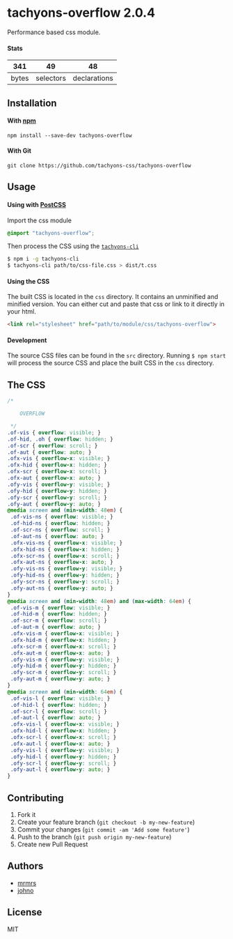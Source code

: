 # tachyons-overflow 2.0.4

Performance based css module.

#### Stats

341 | 49 | 48
---|---|---
bytes | selectors | declarations

## Installation

#### With [npm](https://npmjs.com)

```
npm install --save-dev tachyons-overflow
```

#### With Git

```
git clone https://github.com/tachyons-css/tachyons-overflow
```

## Usage

#### Using with [PostCSS](https://github.com/postcss/postcss)

Import the css module

```css
@import "tachyons-overflow";
```

Then process the CSS using the [`tachyons-cli`](https://github.com/tachyons-css/tachyons-cli)

```sh
$ npm i -g tachyons-cli
$ tachyons-cli path/to/css-file.css > dist/t.css
```

#### Using the CSS

The built CSS is located in the `css` directory. It contains an unminified and minified version.
You can either cut and paste that css or link to it directly in your html.

```html
<link rel="stylesheet" href="path/to/module/css/tachyons-overflow">
```

#### Development

The source CSS files can be found in the `src` directory.
Running `$ npm start` will process the source CSS and place the built CSS in the `css` directory.

## The CSS

```css
/*

    OVERFLOW

 */
.of-vis { overflow: visible; }
.of-hid, .oh { overflow: hidden; }
.of-scr { overflow: scroll; }
.of-aut { overflow: auto; }
.ofx-vis { overflow-x: visible; }
.ofx-hid { overflow-x: hidden; }
.ofx-scr { overflow-x: scroll; }
.ofx-aut { overflow-x: auto; }
.ofy-vis { overflow-y: visible; }
.ofy-hid { overflow-y: hidden; }
.ofy-scr { overflow-y: scroll; }
.ofy-aut { overflow-y: auto; }
@media screen and (min-width: 48em) {
 .of-vis-ns { overflow: visible; }
 .of-hid-ns { overflow: hidden; }
 .of-scr-ns { overflow: scroll; }
 .of-aut-ns { overflow: auto; }
 .ofx-vis-ns { overflow-x: visible; }
 .ofx-hid-ns { overflow-x: hidden; }
 .ofx-scr-ns { overflow-x: scroll; }
 .ofx-aut-ns { overflow-x: auto; }
 .ofy-vis-ns { overflow-y: visible; }
 .ofy-hid-ns { overflow-y: hidden; }
 .ofy-scr-ns { overflow-y: scroll; }
 .ofy-aut-ns { overflow-y: auto; }
}
@media screen and (min-width: 48em) and (max-width: 64em) {
 .of-vis-m { overflow: visible; }
 .of-hid-m { overflow: hidden; }
 .of-scr-m { overflow: scroll; }
 .of-aut-m { overflow: auto; }
 .ofx-vis-m { overflow-x: visible; }
 .ofx-hid-m { overflow-x: hidden; }
 .ofx-scr-m { overflow-x: scroll; }
 .ofx-aut-m { overflow-x: auto; }
 .ofy-vis-m { overflow-y: visible; }
 .ofy-hid-m { overflow-y: hidden; }
 .ofy-scr-m { overflow-y: scroll; }
 .ofy-aut-m { overflow-y: auto; }
}
@media screen and (min-width: 64em) {
 .of-vis-l { overflow: visible; }
 .of-hid-l { overflow: hidden; }
 .of-scr-l { overflow: scroll; }
 .of-aut-l { overflow: auto; }
 .ofx-vis-l { overflow-x: visible; }
 .ofx-hid-l { overflow-x: hidden; }
 .ofx-scr-l { overflow-x: scroll; }
 .ofx-aut-l { overflow-x: auto; }
 .ofy-vis-l { overflow-y: visible; }
 .ofy-hid-l { overflow-y: hidden; }
 .ofy-scr-l { overflow-y: scroll; }
 .ofy-aut-l { overflow-y: auto; }
}
```

## Contributing

1. Fork it
2. Create your feature branch (`git checkout -b my-new-feature`)
3. Commit your changes (`git commit -am 'Add some feature'`)
4. Push to the branch (`git push origin my-new-feature`)
5. Create new Pull Request

## Authors

* [mrmrs](http://mrmrs.io)
* [johno](http://johnotander.com)

## License

MIT

